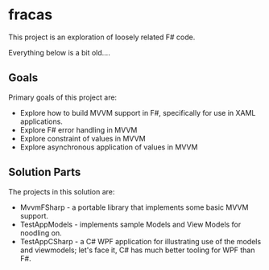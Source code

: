 fracas
======

This project is an exploration of loosely related F# code.

Everything below is a bit old....

Goals
-----
Primary goals of this project are:
* Explore how to build MVVM support in F#, specifically for use in XAML applications.
* Explore F# error handling in MVVM
* Explore constraint of values in MVVM
* Explore asynchronous application of values in MVVM

Solution Parts
--------------
The projects in this solution are:
* MvvmFSharp - a portable library that implements some basic MVVM support.
* TestAppModels - implements sample Models and View Models for noodling on.
* TestAppCSharp - a C# WPF application for illustrating use of the models and viewmodels;
let's face it, C# has much better tooling for WPF than F#.
